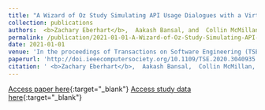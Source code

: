 ```yaml
---
title: "A Wizard of Oz Study Simulating API Usage Dialogues with a Virtual Assistant"
collection: publications
authors:  <b>Zachary Eberhart</b>,  Aakash Bansal, and  Collin McMillan
permalink: /publication/2021-01-01-A-Wizard-of-Oz-Study-Simulating-API-Usage-Dialogues-with-a-Virtual-Assistant
date: 2021-01-01
venue: 'In the proceedings of Transactions on Software Engineering (TSE). Accepted November 16'
paperurl: 'http://doi.ieeecomputersociety.org/10.1109/TSE.2020.3040935'
citation: ' <b>Zachary Eberhart</b>,  Aakash Bansal,  Collin McMillan, &quot;A Wizard of Oz Study Simulating API Usage Dialogues with a Virtual Assistant.&quot; In the proceedings of Transactions on Software Engineering (TSE). Accepted November 16, 2021.'
---
```

[Access paper here](http://doi.ieeecomputersociety.org/10.1109/TSE.2020.3040935){:target="_blank"}
[Access study data here](github.com/ApizaCorpus/ApizaCorpus){:target="_blank"}
